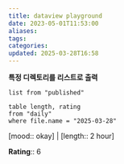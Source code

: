```yaml
---
title: dataview playground
date: 2023-05-01T11:53:00
aliases: 
tags: 
categories: 
updated: 2025-03-28T16:58
---
```


**특정 디렉토리를 리스트로 출력**

```dataview
list from "published"
```


```dataview
table length, rating
from "daily"
where file.name = "2025-03-28"
```

[mood:: okay] | [length:: 2 hour]

 **Rating**:: 6
